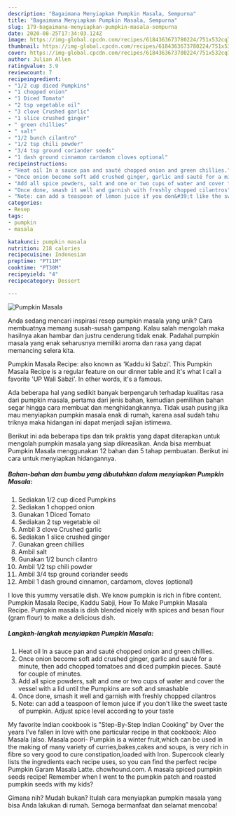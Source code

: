 ```yaml
---
description: "Bagaimana Menyiapkan Pumpkin Masala, Sempurna"
title: "Bagaimana Menyiapkan Pumpkin Masala, Sempurna"
slug: 179-bagaimana-menyiapkan-pumpkin-masala-sempurna
date: 2020-08-25T17:34:03.124Z
image: https://img-global.cpcdn.com/recipes/6184363673780224/751x532cq70/pumpkin-masala-recipe-main-photo.jpg
thumbnail: https://img-global.cpcdn.com/recipes/6184363673780224/751x532cq70/pumpkin-masala-recipe-main-photo.jpg
cover: https://img-global.cpcdn.com/recipes/6184363673780224/751x532cq70/pumpkin-masala-recipe-main-photo.jpg
author: Julian Allen
ratingvalue: 3.9
reviewcount: 7
recipeingredient:
- "1/2 cup diced Pumpkins"
- "1 chopped onion"
- "1 Diced Tomato"
- "2 tsp vegetable oil"
- "3 clove Crushed garlic"
- "1 slice crushed ginger"
- " green chillies"
- " salt"
- "1/2 bunch cilantro"
- "1/2 tsp chili powder"
- "3/4 tsp ground coriander seeds"
- "1 dash ground cinnamon cardamom cloves optional"
recipeinstructions:
- "Heat oil In a sauce pan and sauté chopped onion and green chillies."
- "Once onion become soft add crushed ginger, garlic and sauté for a minute, then add chopped tomatoes and diced pumpkin pieces. Sauté for couple of minutes."
- "Add all spice powders, salt and one or two cups of water and cover the vessel with a lid until the Pumpkins are soft and smashable"
- "Once done, smash it well and garnish with freshly chopped cilantros"
- "Note: can add a teaspoon of lemon juice if you don&#39;t like the sweet taste of pumpkin. Adjust spice level according to your taste"
categories:
- Resep
tags:
- pumpkin
- masala

katakunci: pumpkin masala 
nutrition: 218 calories
recipecuisine: Indonesian
preptime: "PT11M"
cooktime: "PT30M"
recipeyield: "4"
recipecategory: Dessert

---
```



![Pumpkin Masala](https://img-global.cpcdn.com/recipes/6184363673780224/751x532cq70/pumpkin-masala-recipe-main-photo.jpg)

Anda sedang mencari inspirasi resep pumpkin masala yang unik? Cara membuatnya memang susah-susah gampang. Kalau salah mengolah maka hasilnya akan hambar dan justru cenderung tidak enak. Padahal pumpkin masala yang enak seharusnya memiliki aroma dan rasa yang dapat memancing selera kita.

Pumpkin Masala Recipe: also known as &#39;Kaddu ki Sabzi&#39;. This Pumpkin Masala Recipe is a regular feature on our dinner table and it&#39;s what I call a favorite &#39;UP Wali Sabzi&#39;. In other words, it&#39;s a famous.

Ada beberapa hal yang sedikit banyak berpengaruh terhadap kualitas rasa dari pumpkin masala, pertama dari jenis bahan, kemudian pemilihan bahan segar hingga cara membuat dan menghidangkannya. Tidak usah pusing jika mau menyiapkan pumpkin masala enak di rumah, karena asal sudah tahu triknya maka hidangan ini dapat menjadi sajian istimewa.


Berikut ini ada beberapa tips dan trik praktis yang dapat diterapkan untuk mengolah pumpkin masala yang siap dikreasikan. Anda bisa membuat Pumpkin Masala menggunakan 12 bahan dan 5 tahap pembuatan. Berikut ini cara untuk menyiapkan hidangannya.

<!--inarticleads1-->

##### Bahan-bahan dan bumbu yang dibutuhkan dalam menyiapkan Pumpkin Masala:

1. Sediakan 1/2 cup diced Pumpkins
1. Sediakan 1 chopped onion
1. Gunakan 1 Diced Tomato
1. Sediakan 2 tsp vegetable oil
1. Ambil 3 clove Crushed garlic
1. Sediakan 1 slice crushed ginger
1. Gunakan  green chillies
1. Ambil  salt
1. Gunakan 1/2 bunch cilantro
1. Ambil 1/2 tsp chili powder
1. Ambil 3/4 tsp ground coriander seeds
1. Ambil 1 dash ground cinnamon, cardamom, cloves (optional)


I love this yummy versatile dish. We know pumpkin is rich in fibre content. Pumpkin Masala Recipe, Kaddu Sabji, How To Make Pumpkin Masala Recipe. Pumpkin masala is dish blended nicely with spices and besan flour (gram flour) to make a delicious dish. 

<!--inarticleads2-->

##### Langkah-langkah menyiapkan Pumpkin Masala:

1. Heat oil In a sauce pan and sauté chopped onion and green chillies.
1. Once onion become soft add crushed ginger, garlic and sauté for a minute, then add chopped tomatoes and diced pumpkin pieces. Sauté for couple of minutes.
1. Add all spice powders, salt and one or two cups of water and cover the vessel with a lid until the Pumpkins are soft and smashable
1. Once done, smash it well and garnish with freshly chopped cilantros
1. Note: can add a teaspoon of lemon juice if you don&#39;t like the sweet taste of pumpkin. Adjust spice level according to your taste


My favorite Indian cookbook is &#34;Step-By-Step Indian Cooking&#34; by Over the years I&#39;ve fallen in love with one particular recipe in that cookbook: Aloo Masala (also. Masala poori- Pumpkin is a winter fruit,which can be used in the making of many variety of curries,bakes,cakes and soups, is very rich in fibre so very good to cure constipation,loaded with Iron. Supercook clearly lists the ingredients each recipe uses, so you can find the perfect recipe Pumpkin Garam Masala Latte. chowhound.com. A masala spiced pumpkin seeds recipe! Remember when I went to the pumpkin patch and roasted pumpkin seeds with my kids? 

Gimana nih? Mudah bukan? Itulah cara menyiapkan pumpkin masala yang bisa Anda lakukan di rumah. Semoga bermanfaat dan selamat mencoba!
